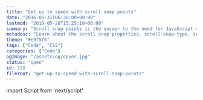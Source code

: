```yaml
---
title: "Get up to speed with scroll snap points"
date: "2016-05-31T06:30:00+00:00"
lastmod: "2019-05-28T15:25:10+00:00"
summary: "Scroll snap points is the answer to the need for JavaScript carousels, to an extent. As browsers gain more and more new features in CSS, it’s important to keep up to date with them. As the generalisation is; where you can replace JavaScript with CSS you gain performance improvements. Carousels in my experience are a good chunk of the need for JavaScript on the average website. So I’m very interested at the prospect of using scroll snap points to replace that."
metadesc: "Learn about the scroll snap properties, scroll-snap-type, scroll-snap-points-x scroll-snap-points-y, and scroll-snap-destination. These will be the basics to create a carousel like area with CSS."
theme: "#e9f5f5"
tags: ["Code", "CSS"]
categories: ["Code"]
ogImage: "/assets/og/cover.jpg"
status: "open"
id: 128
fileroot: "get-up-to-speed-with-scroll-snap-points"
---
```


import Script from 'next/script'

<Script async src="https://assets.codepen.io/assets/embed/ei.js" strategy="lazyOnload" />

> **This post is out of date**. Scroll snap points has been updated significantly since this post was written. Many of the properties will no longer work, until this post can be updated, I would advise referring to the [official spec](https://drafts.csswg.org/css-scroll-snap-1/).

Scroll snap points is the answer to the need for JavaScript carousels, to an extent. As browsers gain more and more new features in CSS, it’s important to keep up to date with them. As the generalisation is; where you can replace JavaScript with CSS you gain performance improvements. Carousels in my experience are a good chunk of the need for JavaScript on the average website. So I'm very interested at the prospect of using scroll snap points to replace that.

## Browser support
Currently browser support isn't great (as of writing), due to Chrome not supporting scroll snap points altogether. So this cuts out a massive part of anyone’s audience. Always check [caniuse](http://caniuse.com/#feat=css-snappoints) for up to date usage.

### Prefixes and deprecations
It’s important to note as well Safari is using the `-webkit-` prefix. The properties `scroll-snap-points-x` and `scroll-snap-points-y` are deprecated according to [MDN](https://developer.mozilla.org/en-US/docs/Web/CSS/scroll-snap-points-x).

## The behaviour
Scroll snap points should behave quite familiarly. If you scroll or swipe an area that has it enabled, it will snap to the next area, that has been specified in CSS.

## Properties on the scroll container
There are two types of properties that are necessary for scrolling regions, those on the container and those on the child elements. Some will also have the ability to be used on both the container and child elements.

### Basic CSS required
Part of making this functionality viable means a base level of CSS will be required for the scroll container.

#### Horizontal scroll regions
```css
.scroll-container {
  width: 100vw;
  height: 100vh;
  white-space: nowrap;
  overflow-x: auto; }
```

#### Vertical scroll regions
```css
.scroll-container {
  width: 100vw;
  height: 100vh;
  overflow-y: auto; }
```

Defining a `width`, `height` and `overflow` will give you a basic scrolling area to build upon with snap-points. Additionally if you want it to scroll horizontally, you will need `white-space: nowrap`.

### scroll-snap-type
There are 3 values for the snap type, `none`, `mandatory` and `proximity`. `none` being the more obvious value, in that if there is any snapping, it will be removed. `mandatory` and `proximity` allow for different types of snapping behaviour.

#### Comparisons
When using the values `mandatory` or `proximity`, I found in Safari it didn’t matter too much, but in Firefox it made a clear difference.

`mandatory` definitely had the more expected snapping behaviour, whereas `proximity` felt somewhat broken. `proximity` allows the user to scroll more freely, `mandatory` doesn’t.

#### Differences
Another difference is, when something happens to content, such as adding, moving, deleting or resizing. `mandatory` from my understanding will find the snap point again, whereas `proximity` will remain.

> I imagine this will become more consistent with final implementation.

### scroll-snap-points-x and scroll-snap-points-y
**These properties only work in Safari**, with the `-webkit-` prefix. This allows you to define a distance each scroll should snap to, using the `repeat()` function.

```css
.scroll-container {
  scroll-snap-points-x: repeat(100%);
  scroll-snap-points-y: repeat(100%); }
```

The value can generally be any unit of measurement, `px`, `em`, or `vw`, to name a few. It’s fairly straightforward, but it’s clear why it was deprecated, which I will get into shortly.

### scroll-snap-destination
This is the replacement to `scroll-snap-points-x` and `scroll-snap-points-y`. It’s setup to be more familiar, like `background-position`, as in the first value is the `x` axis and the second is the `y` axis.

By default the value is `0 0`, it also accepts the same position values you would expect of `background-position`. This is the benefit over `scroll-snap-points`, there isn’t any new syntax to learn.

So with that in mind, once you scroll it will snap to that point within the element. If you were to use 200px as a value, it would snap to the element and an additional 200px.

<p data-height="300" data-theme-id="23161" data-slug-hash="Yqvweq" data-default-tab="result" data-user="stevemckinney" data-embed-version="2" data-preview="true" data-editable="true" class="codepen">See the Pen <a href="http://codepen.io/stevemckinney/pen/Yqvweq/">scroll snap points #1</a> by Steve (<a href="http://codepen.io/stevemckinney">@stevemckinney</a>) on <a href="http://codepen.io">CodePen</a>.</p>

I found the behaviour to work strangely, when experimenting with it within Firefox over Safari. If you compare the difference of the demo in either browser, it will become clearer. It feels like you’re forced towards the child elements taking up the whole browser width to work effectively.

Finally, this property you can animate, whereas  `scroll-snap-points` can’t. That’s for a separate post to explore this capability.

### Summary
- The properties mentioned are the minimum needed to get the scrolling behaviour
- `scroll-snap-points-x` and `scroll-snap-points-y` only work in Safari and are being phased out
- `scroll-snap-destination` is the replacement
- If you want horizontal scrolling extra properties are required
- Similarly for vertical, but less is required

```css
.scroll-container {
  width: 100vw;
  height: 100vh;

  /* Not necessary for overflow-y */
  white-space: nowrap;

  /* Can be overflow-y */
  overflow-x: auto;

  /* Enable scroll snapping */
  scroll-snap-points-x: repeat(100%);
  scroll-snap-points-y: repeat(100%);
  scroll-snap-destination: 0 0; }
```

## On the elements
There are no supported properties, as of yet that are element only.

## All elements
Currently, there is only one element that will apply to all elements.

### scroll-snap-coordinate
This property can be applied to child elements too, it’s usage is similar to `background-position` and you can also pass multiple coordinates.

```css
.scroll-container {
  scroll-snap-coordinate: 0 0, center center; }

.scroll-item {
  scroll-snap-coordinate: 240px 240px; }
```

To be honest I don’t actually know how this property affected anything. It sounds like the behaviour is similar to `scroll-snap-destination`. With it being able to be applied to child elements, I would have expected it to align to each differently if specified.

It feels like this property should clash with `scroll-snap-destination`. I didn’t understand this very well, however it was only mentioned in MDN and supported in Firefox.

## Final demo
This ended up being the best kind of layout for the most consistent behaviour across browsers that support this.

<p data-height="300" data-theme-id="23161" data-slug-hash="qNBPpG" data-default-tab="result" data-user="stevemckinney" data-embed-version="2" data-preview="true" data-editable="true" class="codepen">See the Pen <a href="http://codepen.io/stevemckinney/pen/qNBPpG/">scroll snap points #2</a> by Steve (<a href="http://codepen.io/stevemckinney">@stevemckinney</a>) on <a href="http://codepen.io">CodePen</a>.</p>

## Future properties
The properties hereon are not currently available in any browser, but the intention is they are going to be part of this module. It may change, until the module is final, that’s where I’ll be keeping this up to date.

Not being able to use them in the browser, means interpreting how they will supposedly work. Which is quite difficult, so I will give a vague overview, particularly focusing on code usage.

### scroll-snap-padding
This is a scroll container property. It works similarly to regular padding.

```css
.scroll-container {
  scroll-snap-padding: 12px;
  scroll-snap-padding: 12px 0; }
```

> The `scroll-snap-padding` property defines the snap alignment container, a region inset from the visual viewport of a scroll container used in calculating its snap positions. The snap alignment container is used as the alignment container when calculating valid snap positions. [^1]

### scroll-snap-margin
This is a child element property. It works similar to the regular margin.

```css
.scroll-container {
  scroll-snap-margin: 12px;
  scroll-snap-margin: 12px 0; }
```

> The scroll-snap-margin property defines the scroll snap margin on elements within a scroll container, used in calculating snap positions for that scroll container.[^2]

### scroll-snap-align
This property applies to all elements, using values `none`, `start`, `end` and `centre`.

```css
.scroll-container {
  scroll-snap-align: centre; }
```

> The `scroll-snap-align` property specifies how an element’s scroll snap margin should align with its ancestor scroll container’s snap alignment container. The two values specify the snapping behavior in the x and y axes, respectively. If only one value is specified, the second value defaults to the same value.[^3]

## Finishing thoughts
The difficulty in researching some of this CSS module tells me it’s going to go through some changes. Like the CSS shapes and exclusions modules, it’s just the start. There is plenty of room for expansion. Such as animation and control over how it’s interacted with. Animation appears possible in Firefox and with future properties.

You may be put off using such CSS, but without experimenting and looking at new properties. You’re not able to form an opinion and join in the future of CSS. You can also see the difficulty in interpreting some of these properties, and the behaviour not being what you may expect. This type of feedback is helpful for CSS spec writers.

[^1]: [Scroll snap padding specification](https://www.w3.org/TR/css-snappoints-1/#scroll-snap-padding)
[^2]: [Scroll snap margin specification](https://www.w3.org/TR/css-snappoints-1/#scroll-snap-margin)
[^3]: [Scroll snap align specification](https://www.w3.org/TR/css-snappoints-1/#scroll-snap-align)
